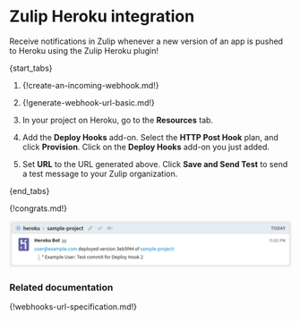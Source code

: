 # Zulip Heroku integration

Receive notifications in Zulip whenever a new version of an app
is pushed to Heroku using the Zulip Heroku plugin!

{start_tabs}

1. {!create-an-incoming-webhook.md!}

1. {!generate-webhook-url-basic.md!}

1. In your project on Heroku, go to the **Resources** tab.

1. Add the **Deploy Hooks** add-on. Select the **HTTP Post Hook** plan,
   and click **Provision**. Click on the **Deploy Hooks** add-on you
   just added.

1. Set **URL** to the URL generated above. Click **Save and Send Test**
   to send a test message to your Zulip organization.

{end_tabs}

{!congrats.md!}

![](/static/images/integrations/heroku/001.png)

### Related documentation

{!webhooks-url-specification.md!}
